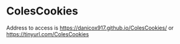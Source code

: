 # ColesCookies
Address to access is https://danicox917.github.io/ColesCookies/ or https://tinyurl.com/ColesCookies

